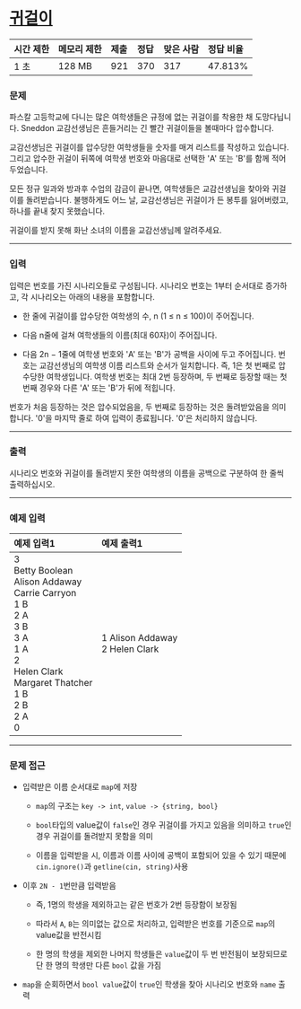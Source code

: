 # [귀걸이](https://www.acmicpc.net/problem/1380)

<div align = center>

| 시간 제한 | 메모리 제한 | 제출 | 정답 | 맞은 사람 | 정답 비율 |
| :-------- | :---------- | :--- | :--- | :-------- | :-------- |
| 1 초      | 128 MB      | 921  | 370  | 317       | 47.813%   |

</div>

### 문제

파스칼 고등학교에 다니는 많은 여학생들은 규정에 없는 귀걸이를 착용한 채 도망다닙니다. Sneddon 교감선생님은 흔들거리는 긴 빨간 귀걸이들을 볼때마다 압수합니다.

교감선생님은 귀걸이를 압수당한 여학생들을 숫자를 매겨 리스트를 작성하고 있습니다. 그리고 압수한 귀걸이 뒤쪽에 여학생 번호와 마음대로 선택한 'A' 또는 'B'를 함께 적어두었습니다.

모든 정규 일과와 방과후 수업의 감금이 끝나면, 여학생들은 교감선생님을 찾아와 귀걸이를 돌려받습니다. 불행하게도 어느 날, 교감선생님은 귀걸이가 든 봉투를 잃어버렸고, 하나를 끝내 찾지 못했습니다.

귀걸이를 받지 못해 화난 소녀의 이름을 교감선생님께 알려주세요.

---

### 입력

입력은 번호를 가진 시나리오들로 구성됩니다. 시나리오 번호는 1부터 순서대로 증가하고, 각 시나리오는 아래의 내용을 포함합니다.

  - 한 줄에 귀걸이를 압수당한 여학생의 수, n (1 ≤ n ≤ 100)이 주어집니다.

  - 다음 n줄에 걸쳐 여학생들의 이름(최대 60자)이 주어집니다.

  - 다음 2n − 1줄에 여학생 번호와 'A' 또는 'B'가 공백을 사이에 두고 주어집니다. 번호는 교감선생님의 여학생 이름 리스트와 순서가 일치합니다. 즉, 1은 첫 번째로 압수당한 여학생입니다. 여학생 번호는 최대 2번 등장하며, 두 번째로 등장할 때는 첫 번째 경우와 다른 'A' 또는 'B'가 뒤에 적힙니다.

번호가 처음 등장하는 것은 압수되었음을, 두 번째로 등장하는 것은 돌려받았음을 의미합니다.
'0'을 마지막 줄로 하여 입력이 종료됩니다. '0'은 처리하지 않습니다.

---

### 출력

시나리오 번호와 귀걸이를 돌려받지 못한 여학생의 이름을 공백으로 구분하여 한 줄씩 출력하십시오.

---

### 예제 입력

| 예제 입력1                                                                                                                                                                  | 예제 출력1                         |
| :-------------------------------------------------------------------------------------------------------------------------------------------------------------------------- | :--------------------------------- |
| 3<br/>Betty Boolean<br/>Alison Addaway<br/>Carrie Carryon<br/>1 B<br/>2 A<br/>3 B<br/>3 A<br/>1 A<br/>2<br/>Helen Clark<br/>Margaret Thatcher<br/>1 B<br/>2 B<br/>2 A<br/>0 | 1 Alison Addaway<br/>2 Helen Clark |

---

### 문제 접근

  - 입력받은 이름 순서대로 `map`에 저장

    - `map`의 구조는 `key -> int`, `value -> {string, bool}`

    - `bool`타입의 value값이 `false`인 경우 귀걸이를 가지고 있음을 의미하고 `true`인 경우 귀걸이를 돌려받지 못함을 의미

    - 이름을 입력받을 시, 이름과 이름 사이에 공백이 포함되어 있을 수 있기 때문에 `cin.ignore()`과 `getline(cin, string)`사용

  - 이후 `2N - 1`번만큼 입력받음

    - 즉, 1명의 학생을 제외하고는 같은 번호가 2번 등장함이 보장됨

    - 따라서 `A`, `B`는 의미없는 값으로 처리하고, 입력받은 번호를 기준으로 `map`의 value값을 반전시킴

    - 한 명의 학생을 제외한 나머지 학생들은 `value`값이 두 번 반전됨이 보장되므로 단 한 명의 학생만 다른 `bool` 값을 가짐

  - `map`을 순회하면서 `bool value`값이 `true`인 학생을 찾아 시나리오 번호와 `name` 출력